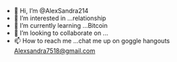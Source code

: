 - 👋 Hi, I’m @AlexSandra214
- 👀 I’m interested in ...relationship 
- 🌱 I’m currently learning ...Bitcoin 
- 💞️ I’m looking to collaborate on ...
- 📫 How to reach me ...chat me up on goggle hangouts Alexsandra7518@gmail.com

<!---
AlexSandra214/AlexSandra214 is a ✨ special ✨ repository because its `README.md` (this file) appears on your GitHub profile.
You can click the Preview link to take a look at your changes.
--->
